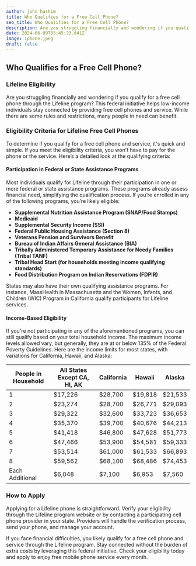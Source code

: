 ```yaml
---
author: john hashim
title: Who Qualifies for a Free Cell Phone?
seo_title: Who Qualifies for a Free Cell Phone?
description: Are you struggling financially and wondering if you qualify for a free cell phone through the Lifeline program? This federal initiative helps low-income individuals stay connected by providing free cell phones and service. While there are some rules and restrictions, many people in need can benefit. 
date: 2024-06-09T05:45:23.641Z
image: iphone.jpeg
draft: false
---
```


## Who Qualifies for a Free Cell Phone?

###  Lifeline Eligibility

Are you struggling financially and wondering if you qualify for a free cell phone through the Lifeline program? This federal initiative helps low-income individuals stay connected by providing free cell phones and service. While there are some rules and restrictions, many people in need can benefit. 

### Eligibility Criteria for Lifeline Free Cell Phones

To determine if you qualify for a free cell phone and service, it's quick and simple. If you meet the eligibility criteria, you won't have to pay for the phone or the service. Here’s a detailed look at the qualifying criteria:

#### Participation in Federal or State Assistance Programs

Most individuals qualify for Lifeline through their participation in one or more federal or state assistance programs. These programs already assess financial need, simplifying the qualification process. If you’re enrolled in any of the following programs, you’re likely eligible:

- **Supplemental Nutrition Assistance Program (SNAP/Food Stamps)**
- **Medicaid**
- **Supplemental Security Income (SSI)**
- **Federal Public Housing Assistance (Section 8)**
- **Veterans Pension and Survivors Benefit**
- **Bureau of Indian Affairs General Assistance (BIA)**
- **Tribally Administered Temporary Assistance for Needy Families (Tribal TANF)**
- **Tribal Head Start (for households meeting income qualifying standards)**
- **Food Distribution Program on Indian Reservations (FDPIR)**

States may also have their own qualifying assistance programs. For instance, MassHealth in Massachusetts and the Women, Infants, and Children (WIC) Program in California qualify participants for Lifeline services.

#### Income-Based Eligibility

If you're not participating in any of the aforementioned programs, you can still qualify based on your total household income. The maximum income levels allowed vary, but generally, they are at or below 135% of the Federal Poverty Guidelines. Here are the income limits for most states, with variations for California, Hawaii, and Alaska:

| People in Household | All States Except CA, HI, AK | California | Hawaii | Alaska |
|---------------------|------------------------------|------------|--------|--------|
| 1                   | $17,226                      | $28,700    | $19,818| $21,533|
| 2                   | $23,274                      | $28,700    | $26,771| $29,093|
| 3                   | $29,322                      | $32,600    | $33,723| $36,653|
| 4                   | $35,370                      | $39,700    | $40,676| $44,213|
| 5                   | $41,418                      | $46,800    | $47,628| $51,773|
| 6                   | $47,466                      | $53,900    | $54,581| $59,333|
| 7                   | $53,514                      | $61,000    | $61,533| $66,893|
| 8                   | $59,562                      | $68,100    | $68,486| $74,453|
| Each Additional     | $6,048                       | $7,100     | $6,953 | $7,560 |

### How to Apply

Applying for a Lifeline phone is straightforward. Verify your eligibility through the Lifeline program website or by contacting a participating cell phone provider in your state. Providers will handle the verification process, send your phone, and manage your account.

If you face financial difficulties, you likely qualify for a free cell phone and service through the Lifeline program. Stay connected without the burden of extra costs by leveraging this federal initiative. Check your eligibility today and apply to enjoy free mobile phone service every month.